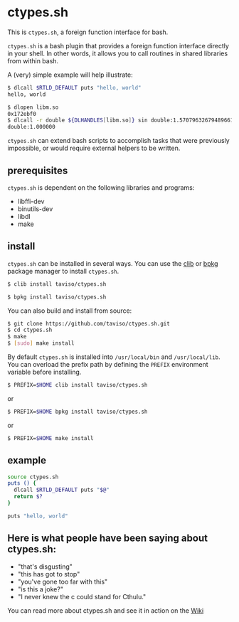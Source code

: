 # ctypes.sh

This is `ctypes.sh`, a foreign function interface for bash.

`ctypes.sh` is a bash plugin that provides a foreign function interface directly
in your shell. In other words, it allows you to call routines in shared
libraries from within bash.

A (very) simple example will help illustrate:

```bash
$ dlcall $RTLD_DEFAULT puts "hello, world"
hello, world

$ dlopen libm.so
0x172ebf0
$ dlcall -r double ${DLHANDLES[libm.so]} sin double:1.57079632679489661923
double:1.000000
```

`ctypes.sh` can extend bash scripts to accomplish tasks that were previously
impossible, or would require external helpers to be written.

## prerequisites

`ctypes.sh` is dependent on the following libraries and programs:

* libffi-dev
* binutils-dev
* libdl
* make

## install

`ctypes.sh` can be installed in several ways. You can use the
[clib](https://github.com/clibs/clib) or
[bpkg](https://github.com/bpkg/bpkg) package manager to install
`ctypes.sh`.

```bash
$ clib install taviso/ctypes.sh
```

```bash
$ bpkg install taviso/ctypes.sh
```

You can also build and install from source:

```bash
$ git clone https://github.com/taviso/ctypes.sh.git
$ cd ctypes.sh
$ make
$ [sudo] make install
```

By default `ctypes.sh` is installed into `/usr/local/bin` and
`/usr/local/lib`. You can overload the prefix path by defining the
`PREFIX` environment variable before installing.

```bash
$ PREFIX=$HOME clib install taviso/ctypes.sh
```

or

```bash
$ PREFIX=$HOME bpkg install taviso/ctypes.sh
```

or

```bash
$ PREFIX=$HOME make install
```

## example

```bash
source ctypes.sh
puts () {
  dlcall $RTLD_DEFAULT puts "$@"
  return $?
}

puts "hello, world"
```

## Here is what people have been saying about ctypes.sh:

* "that's disgusting"
* "this has got to stop"
* "you've gone too far with this"
* "is this a joke?"
* "I never knew the c could stand for Cthulu."

You can read more about ctypes.sh and see it in action on the [Wiki](https://github.com/taviso/ctypes.sh/wiki)
